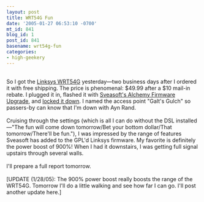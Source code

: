 ```yaml
---
layout: post
title: WRT54G Fun
date: '2005-01-27 06:53:10 -0700'
mt_id: 841
blog_id: 1
post_id: 841
basename: wrt54g-fun
categories:
- high-geekery
---
```

<br />So I got the <a href="http://www.amazon.com/exec/obidos/ASIN/B00007KDVI/bbrown-20/ref=nosim/" title="Amazon link">Linksys WRT54G</a> yesterday&#x2014;two business days after I ordered it with free shipping. The price is phenomenal: $49.99 after a $10 mail-in rebate. I plugged it in, flashed it with <a href="http://www.sveasoft.com/content/view/3/1/">Sveasoft's Alchemy Firmware Upgrade</a>, and <a href="http://www.sizemoresr.com/mt/archives/000245.html" title="Everything except the SSID broadcast disabling and UPnP">locked it down</a>. I named the access point "Galt's Gulch" so passers-by can know that I'm down with Ayn Rand.<br /><br />Cruising through the settings (which is all I can do without the DSL installed&#x2014;"The fun will come down tomorrow/Bet your bottom dollar/That tomorrow/There'll be fun."), I was impressed by the range of features Sveasoft has added to the GPL'd Linksys firmware. My favorite is definitely the power boost of 900%! When I had it downstairs, I was getting full signal upstairs through several walls.<br /><br />I'll prepare a full report tomorrow.<br /><br />[UPDATE (1/28/05): The 900% power boost really boosts the range of the WRT54G. Tomorrow I'll do a little walking and see how far I can go. I'll post another update here.]<br /><br /><br />
